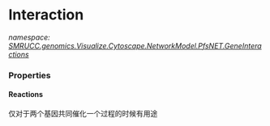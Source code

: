 ﻿# Interaction
_namespace: [SMRUCC.genomics.Visualize.Cytoscape.NetworkModel.PfsNET.GeneInteractions](./index.md)_






### Properties

#### Reactions
仅对于两个基因共同催化一个过程的时候有用途
